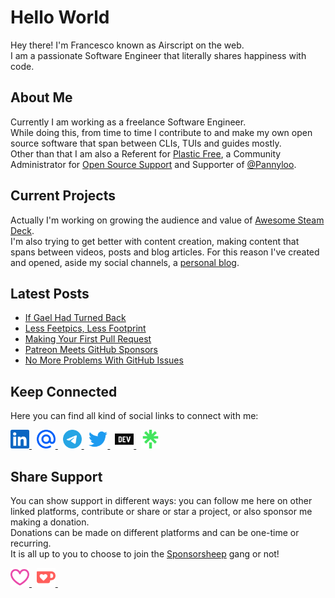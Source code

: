 # Hello World
Hey there! I'm Francesco known as Airscript on the web.  
I am a passionate Software Engineer that literally shares happiness with code.

## About Me
Currently I am working as a freelance Software Engineer.  
While doing this, from time to time I contribute to and make my own open source software that span between CLIs, TUIs and guides mostly.  
Other than that I am also a Referent for [Plastic Free](https://www.plasticfreeonlus.it/), a Community Administrator for [Open Source Support](https://t.me/ptkdev_support_italian) and Supporter of [@Pannyloo](https://instagram.com/pannyloo).

## Current Projects
Actually I'm working on growing the audience and value of [Awesome Steam Deck](https://github.com/airscripts/awesome-steam-deck).  
I'm also trying to get better with content creation, making content that spans between videos, posts and blog articles.
For this reason I've created and opened, aside my social channels, a [personal blog](https://blog.airscript.it).

## Latest Posts
- [If Gael Had Turned Back](https://blog.airscript.it/posts/life/if-gael-had-turned-back/)
- [Less Feetpics, Less Footprint](https://blog.airscript.it/posts/green-bytes/less-feetpics-less-footprint/)
- [Making Your First Pull Request](https://dev.to/airscript/making-your-first-pull-request-4ahc)
- [Patreon Meets GitHub Sponsors](https://dev.to/airscript/patreon-meets-github-sponsors-2mha)
- [No More Problems With GitHub Issues](https://dev.to/airscript/no-more-problems-with-github-issues-20ne)

## Keep Connected
Here you can find all kind of social links to connect with me:  

<a href="https://www.linkedin.com/in/airscript" target="blank">
  <img src="https://raw.githubusercontent.com/airscripts/assets/main/images/linkedin.svg" alt="LinkedIn" width="30px"/>
</a>&nbsp;
<a href="mailto:francesco@airscript.it" target="blank">
  <img src="https://raw.githubusercontent.com/airscripts/assets/main/images/email.svg" alt="Email" width="30px"/>
</a>&nbsp;
<a href="https://t.me/airscript" target="blank">
  <img src="https://raw.githubusercontent.com/airscripts/assets/main/images/telegram.svg" alt="Telegram" width="30px"/>
</a>&nbsp;
<a href="https://x.com/airscript" target="blank">
  <img src="https://raw.githubusercontent.com/airscripts/assets/main/images/twitter.svg" alt="Twitter" width="30px" />
</a>&nbsp;
<a href="https://dev.to/airscript" target="blank">
  <img src="https://raw.githubusercontent.com/airscripts/assets/main/images/devdotto.svg" alt="Devdotto" width="30px" />
</a>&nbsp;
<a href="https://linktr.ee/airscript" target="blank">
  <img src="https://raw.githubusercontent.com/airscripts/assets/main/images/linktree.svg" alt="Linktree" width="30px" />
</a>

## Share Support
You can show support in different ways: you can follow me here on other linked platforms, contribute or share or star a project, or also sponsor me making a donation.  
Donations can be made on different platforms and can be one-time or recurring.  
It is all up to you to choose to join the [Sponsorsheep](https://github.com/airscripts/sponsorsheep) gang or not!

<a href="https://sponsor.airscript.it" target="blank">
  <img src="https://raw.githubusercontent.com/airscripts/assets/main/images/github-sponsors.svg" alt="GitHub Sponsors" width="30px" />
</a>&nbsp;
<a href="https://kofi.airscript.it" target="blank">
  <img src="https://raw.githubusercontent.com/airscripts/assets/main/images/kofi.svg" alt="Kofi" width="30px" />
</a>&nbsp;
